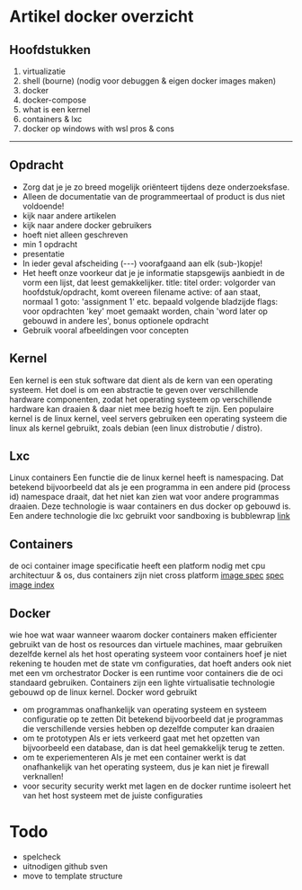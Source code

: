 # Artikel docker overzicht


## Hoofdstukken
1. virtualizatie
2. shell (bourne) (nodig voor debuggen & eigen docker images maken)
3. docker
4. docker-compose
5. what is een kernel
6. containers & lxc
7. docker op windows with wsl pros & cons

---

## Opdracht
- Zorg dat je je zo breed mogelijk oriënteert tijdens deze onderzoeksfase.
- Alleen de documentatie van de programmeertaal of product is dus niet voldoende! 
- kijk naar andere artikelen
- kijk naar andere docker gebruikers
- hoeft niet alleen geschreven
- min 1 opdracht
- presentatie
- In ieder geval afscheiding (---) voorafgaand aan elk (sub-)kopje!
- Het heeft onze voorkeur dat je je informatie stapsgewijs aanbiedt in de vorm een lijst, dat leest gemakkelijker.
title: titel
order: volgorder van hoofdstuk/opdracht, komt overeen filename
active: of aan staat, normaal 1
goto: 'assignment 1' etc. bepaald volgende bladzijde
flags: voor opdrachten 'key' moet gemaakt worden, chain 'word later op gebouwd in andere les', bonus optionele opdracht
- Gebruik vooral afbeeldingen voor concepten


## Kernel
Een kernel is een stuk software dat dient als de kern van een operating systeem.
Het doel is om een abstractie te geven over verschillende hardware componenten,
zodat het operating systeem op verschillende hardware kan draaien & daar niet mee bezig hoeft te zijn.
Een populaire kernel is de linux kernel, veel servers gebruiken een operating systeem die linux als kernel gebruikt, zoals debian (een linux distrobutie / distro).

## Lxc
Linux containers
Een functie die de linux kernel heeft is namespacing. Dat betekend bijvoorbeeld dat als je een programma in een andere pid (process id) namespace draait, dat het niet kan zien wat voor andere programmas draaien.
Deze technologie is waar containers en dus docker op gebouwd is.
Een andere technologie die lxc gebruikt voor sandboxing is bubblewrap [link](https://localhost)

## Containers
de oci container image specificatie heeft een platform nodig met cpu architectuur & os, dus containers zijn niet cross platform
[image spec](https://github.com/opencontainers/image-spec/blob/main/spec.md)
[spec image index](https://github.com/opencontainers/image-spec/blob/main/image-index.md)

## Docker
wie hoe wat waar wanneer waarom docker
containers maken efficienter gebruikt van de host os resources dan virtuele machines, maar gebruiken dezelfde kernel als het host operating systeem
voor containers hoef je niet rekening te houden met de state vm configuraties, dat hoeft anders ook niet met een vm orchestrator
Docker is een runtime voor containers die de oci standaard gebruiken.
Containers zijn een lighte virtualisatie technologie gebouwd op de linux kernel.
Docker word gebruikt
- om programmas onafhankelijk van operating systeem en systeem configuratie op te zetten
    Dit betekend bijvoorbeeld dat je programmas die verschillende versies hebben op dezelfde computer kan draaien
- om te prototypen
    Als er iets verkeerd gaat met het opzetten van bijvoorbeeld een database,
    dan is dat heel gemakkelijk terug te zetten.
- om te experiementeren
    Als je met een container werkt is dat onafhankelijk van het operating systeem, dus je kan niet je firewall verknallen!
- voor security
    security werkt met lagen en de docker runtime isoleert het van het host systeem met de juiste configuraties

# Todo
- spelcheck
- uitnodigen github sven
- move to template structure

